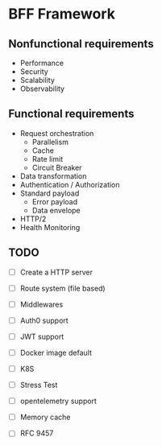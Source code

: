 # BFF Framework

## Nonfunctional requirements

- Performance
- Security
- Scalability
- Observability

## Functional requirements

- Request orchestration
  - Parallelism
  - Cache
  - Rate limit
  - Circuit Breaker
- Data transformation
- Authentication / Authorization
- Standard payload
  - Error payload
  - Data envelope
- HTTP/2
- Health Monitoring

## TODO

- [ ] Create a HTTP server
- [ ] Route system (file based)
- [ ] Middlewares
- [ ] Auth0 support
- [ ] JWT support
- [ ] Docker image default
- [ ] K8S
- [ ] Stress Test
- [ ] opentelemetry support
- [ ] Memory cache
- [ ] RFC 9457



